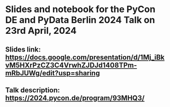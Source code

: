 # Slides and notebook for the PyCon DE and PyData Berlin 2024 Talk on 23rd April, 2024

## Slides link: https://docs.google.com/presentation/d/1Mj_iBkvM5HXrPzCZ3C4VrwhZJDJd1408TPm-mRbJUWg/edit?usp=sharing

## Talk description: https://2024.pycon.de/program/93MHQ3/

